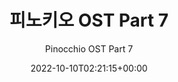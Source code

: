 ---
title: "피노키오 OST Part 7"
subtitle: "Pinocchio OST Part 7"
description: "OST"
icon: "library_music"
weight: 5600000000
date: 2022-10-10T02:21:15+00:00
lastmod: 2022-10-10T02:21:15+00:00
draft: false
images: []
---
